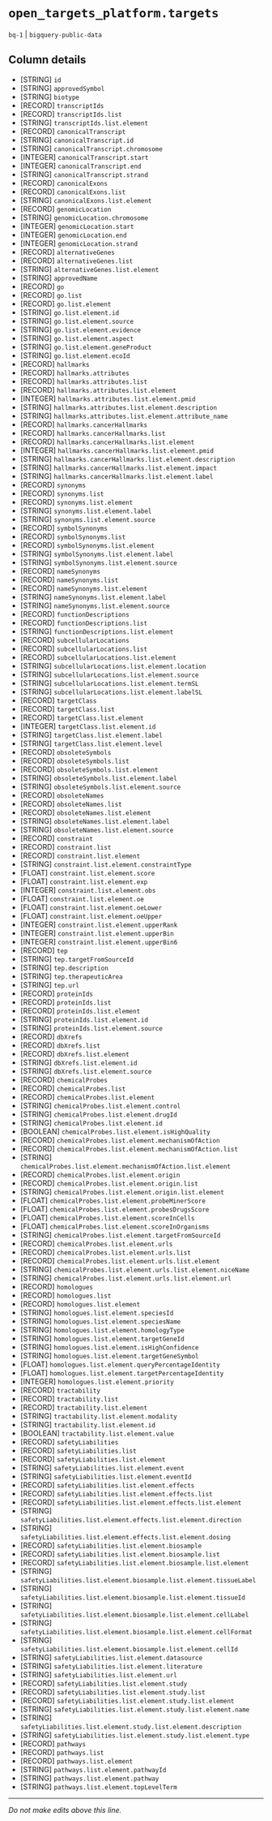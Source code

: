 # `open_targets_platform.targets`
`bq-1` | `bigquery-public-data`

## Column details
* [STRING]    `id`
* [STRING]    `approvedSymbol`
* [STRING]    `biotype`
* [RECORD]    `transcriptIds`
* [RECORD]    `transcriptIds.list`
* [STRING]    `transcriptIds.list.element`
* [RECORD]    `canonicalTranscript`
* [STRING]    `canonicalTranscript.id`
* [STRING]    `canonicalTranscript.chromosome`
* [INTEGER]   `canonicalTranscript.start`
* [INTEGER]   `canonicalTranscript.end`
* [STRING]    `canonicalTranscript.strand`
* [RECORD]    `canonicalExons`
* [RECORD]    `canonicalExons.list`
* [STRING]    `canonicalExons.list.element`
* [RECORD]    `genomicLocation`
* [STRING]    `genomicLocation.chromosome`
* [INTEGER]   `genomicLocation.start`
* [INTEGER]   `genomicLocation.end`
* [INTEGER]   `genomicLocation.strand`
* [RECORD]    `alternativeGenes`
* [RECORD]    `alternativeGenes.list`
* [STRING]    `alternativeGenes.list.element`
* [STRING]    `approvedName`
* [RECORD]    `go`
* [RECORD]    `go.list`
* [RECORD]    `go.list.element`
* [STRING]    `go.list.element.id`
* [STRING]    `go.list.element.source`
* [STRING]    `go.list.element.evidence`
* [STRING]    `go.list.element.aspect`
* [STRING]    `go.list.element.geneProduct`
* [STRING]    `go.list.element.ecoId`
* [RECORD]    `hallmarks`
* [RECORD]    `hallmarks.attributes`
* [RECORD]    `hallmarks.attributes.list`
* [RECORD]    `hallmarks.attributes.list.element`
* [INTEGER]   `hallmarks.attributes.list.element.pmid`
* [STRING]    `hallmarks.attributes.list.element.description`
* [STRING]    `hallmarks.attributes.list.element.attribute_name`
* [RECORD]    `hallmarks.cancerHallmarks`
* [RECORD]    `hallmarks.cancerHallmarks.list`
* [RECORD]    `hallmarks.cancerHallmarks.list.element`
* [INTEGER]   `hallmarks.cancerHallmarks.list.element.pmid`
* [STRING]    `hallmarks.cancerHallmarks.list.element.description`
* [STRING]    `hallmarks.cancerHallmarks.list.element.impact`
* [STRING]    `hallmarks.cancerHallmarks.list.element.label`
* [RECORD]    `synonyms`
* [RECORD]    `synonyms.list`
* [RECORD]    `synonyms.list.element`
* [STRING]    `synonyms.list.element.label`
* [STRING]    `synonyms.list.element.source`
* [RECORD]    `symbolSynonyms`
* [RECORD]    `symbolSynonyms.list`
* [RECORD]    `symbolSynonyms.list.element`
* [STRING]    `symbolSynonyms.list.element.label`
* [STRING]    `symbolSynonyms.list.element.source`
* [RECORD]    `nameSynonyms`
* [RECORD]    `nameSynonyms.list`
* [RECORD]    `nameSynonyms.list.element`
* [STRING]    `nameSynonyms.list.element.label`
* [STRING]    `nameSynonyms.list.element.source`
* [RECORD]    `functionDescriptions`
* [RECORD]    `functionDescriptions.list`
* [STRING]    `functionDescriptions.list.element`
* [RECORD]    `subcellularLocations`
* [RECORD]    `subcellularLocations.list`
* [RECORD]    `subcellularLocations.list.element`
* [STRING]    `subcellularLocations.list.element.location`
* [STRING]    `subcellularLocations.list.element.source`
* [STRING]    `subcellularLocations.list.element.termSL`
* [STRING]    `subcellularLocations.list.element.labelSL`
* [RECORD]    `targetClass`
* [RECORD]    `targetClass.list`
* [RECORD]    `targetClass.list.element`
* [INTEGER]   `targetClass.list.element.id`
* [STRING]    `targetClass.list.element.label`
* [STRING]    `targetClass.list.element.level`
* [RECORD]    `obsoleteSymbols`
* [RECORD]    `obsoleteSymbols.list`
* [RECORD]    `obsoleteSymbols.list.element`
* [STRING]    `obsoleteSymbols.list.element.label`
* [STRING]    `obsoleteSymbols.list.element.source`
* [RECORD]    `obsoleteNames`
* [RECORD]    `obsoleteNames.list`
* [RECORD]    `obsoleteNames.list.element`
* [STRING]    `obsoleteNames.list.element.label`
* [STRING]    `obsoleteNames.list.element.source`
* [RECORD]    `constraint`
* [RECORD]    `constraint.list`
* [RECORD]    `constraint.list.element`
* [STRING]    `constraint.list.element.constraintType`
* [FLOAT]     `constraint.list.element.score`
* [FLOAT]     `constraint.list.element.exp`
* [INTEGER]   `constraint.list.element.obs`
* [FLOAT]     `constraint.list.element.oe`
* [FLOAT]     `constraint.list.element.oeLower`
* [FLOAT]     `constraint.list.element.oeUpper`
* [INTEGER]   `constraint.list.element.upperRank`
* [INTEGER]   `constraint.list.element.upperBin`
* [INTEGER]   `constraint.list.element.upperBin6`
* [RECORD]    `tep`
* [STRING]    `tep.targetFromSourceId`
* [STRING]    `tep.description`
* [STRING]    `tep.therapeuticArea`
* [STRING]    `tep.url`
* [RECORD]    `proteinIds`
* [RECORD]    `proteinIds.list`
* [RECORD]    `proteinIds.list.element`
* [STRING]    `proteinIds.list.element.id`
* [STRING]    `proteinIds.list.element.source`
* [RECORD]    `dbXrefs`
* [RECORD]    `dbXrefs.list`
* [RECORD]    `dbXrefs.list.element`
* [STRING]    `dbXrefs.list.element.id`
* [STRING]    `dbXrefs.list.element.source`
* [RECORD]    `chemicalProbes`
* [RECORD]    `chemicalProbes.list`
* [RECORD]    `chemicalProbes.list.element`
* [STRING]    `chemicalProbes.list.element.control`
* [STRING]    `chemicalProbes.list.element.drugId`
* [STRING]    `chemicalProbes.list.element.id`
* [BOOLEAN]   `chemicalProbes.list.element.isHighQuality`
* [RECORD]    `chemicalProbes.list.element.mechanismOfAction`
* [RECORD]    `chemicalProbes.list.element.mechanismOfAction.list`
* [STRING]    `chemicalProbes.list.element.mechanismOfAction.list.element`
* [RECORD]    `chemicalProbes.list.element.origin`
* [RECORD]    `chemicalProbes.list.element.origin.list`
* [STRING]    `chemicalProbes.list.element.origin.list.element`
* [FLOAT]     `chemicalProbes.list.element.probeMinerScore`
* [FLOAT]     `chemicalProbes.list.element.probesDrugsScore`
* [FLOAT]     `chemicalProbes.list.element.scoreInCells`
* [FLOAT]     `chemicalProbes.list.element.scoreInOrganisms`
* [STRING]    `chemicalProbes.list.element.targetFromSourceId`
* [RECORD]    `chemicalProbes.list.element.urls`
* [RECORD]    `chemicalProbes.list.element.urls.list`
* [RECORD]    `chemicalProbes.list.element.urls.list.element`
* [STRING]    `chemicalProbes.list.element.urls.list.element.niceName`
* [STRING]    `chemicalProbes.list.element.urls.list.element.url`
* [RECORD]    `homologues`
* [RECORD]    `homologues.list`
* [RECORD]    `homologues.list.element`
* [STRING]    `homologues.list.element.speciesId`
* [STRING]    `homologues.list.element.speciesName`
* [STRING]    `homologues.list.element.homologyType`
* [STRING]    `homologues.list.element.targetGeneId`
* [STRING]    `homologues.list.element.isHighConfidence`
* [STRING]    `homologues.list.element.targetGeneSymbol`
* [FLOAT]     `homologues.list.element.queryPercentageIdentity`
* [FLOAT]     `homologues.list.element.targetPercentageIdentity`
* [INTEGER]   `homologues.list.element.priority`
* [RECORD]    `tractability`
* [RECORD]    `tractability.list`
* [RECORD]    `tractability.list.element`
* [STRING]    `tractability.list.element.modality`
* [STRING]    `tractability.list.element.id`
* [BOOLEAN]   `tractability.list.element.value`
* [RECORD]    `safetyLiabilities`
* [RECORD]    `safetyLiabilities.list`
* [RECORD]    `safetyLiabilities.list.element`
* [STRING]    `safetyLiabilities.list.element.event`
* [STRING]    `safetyLiabilities.list.element.eventId`
* [RECORD]    `safetyLiabilities.list.element.effects`
* [RECORD]    `safetyLiabilities.list.element.effects.list`
* [RECORD]    `safetyLiabilities.list.element.effects.list.element`
* [STRING]    `safetyLiabilities.list.element.effects.list.element.direction`
* [STRING]    `safetyLiabilities.list.element.effects.list.element.dosing`
* [RECORD]    `safetyLiabilities.list.element.biosample`
* [RECORD]    `safetyLiabilities.list.element.biosample.list`
* [RECORD]    `safetyLiabilities.list.element.biosample.list.element`
* [STRING]    `safetyLiabilities.list.element.biosample.list.element.tissueLabel`
* [STRING]    `safetyLiabilities.list.element.biosample.list.element.tissueId`
* [STRING]    `safetyLiabilities.list.element.biosample.list.element.cellLabel`
* [STRING]    `safetyLiabilities.list.element.biosample.list.element.cellFormat`
* [STRING]    `safetyLiabilities.list.element.biosample.list.element.cellId`
* [STRING]    `safetyLiabilities.list.element.datasource`
* [STRING]    `safetyLiabilities.list.element.literature`
* [STRING]    `safetyLiabilities.list.element.url`
* [RECORD]    `safetyLiabilities.list.element.study`
* [RECORD]    `safetyLiabilities.list.element.study.list`
* [RECORD]    `safetyLiabilities.list.element.study.list.element`
* [STRING]    `safetyLiabilities.list.element.study.list.element.name`
* [STRING]    `safetyLiabilities.list.element.study.list.element.description`
* [STRING]    `safetyLiabilities.list.element.study.list.element.type`
* [RECORD]    `pathways`
* [RECORD]    `pathways.list`
* [RECORD]    `pathways.list.element`
* [STRING]    `pathways.list.element.pathwayId`
* [STRING]    `pathways.list.element.pathway`
* [STRING]    `pathways.list.element.topLevelTerm`

-------------------------------------------------------------------------------
*Do not make edits above this line.*
